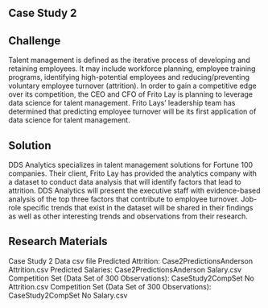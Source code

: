 ## Case Study 2

## Challenge

Talent management is defined as the iterative process of developing and retaining employees. It may include workforce planning, employee training programs, identifying high-potential employees and reducing/preventing voluntary employee turnover (attrition). In order to gain a competitive edge over its competition, the CEO and CFO of Frito Lay is planning to leverage data science for talent management. Frito Lays’ leadership team has determined that predicting employee turnover will be its first application of data science for talent management.

## Solution

DDS Analytics specializes in talent management solutions for Fortune 100 companies. Their client, Frito Lay has provided the analytics company with a dataset to conduct data analysis that will identify factors that lead to attrition. DDS Analytics will present the executive staff with evidence-based analysis of the top three factors that contribute to employee turnover. Job-role specific trends that exist in the dataset will be shared in their findings as well as other interesting trends and observations from their research.

## Research Materials
Case Study 2 Data csv file
Predicted Attrition: Case2PredictionsAnderson Attrition.csv
Predicted Salaries: Case2PredictionsAnderson Salary.csv
Competition Set (Data Set of 300 Observations): CaseStudy2CompSet No Attrition.csv
Competition Set (Data Set of 300 Observations): CaseStudy2CompSet No Salary.csv

